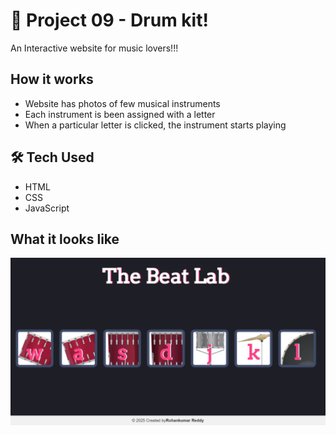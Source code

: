 # 🎲 Project 09 - Drum kit!

An Interactive website for music lovers!!!

##  How it works

- Website has photos of few musical instruments
- Each instrument is been assigned with a letter
- When a particular letter is clicked, the instrument starts playing

## 🛠️ Tech Used

- HTML
- CSS
- JavaScript

##  What it looks like


![Goal](./goal.png)



